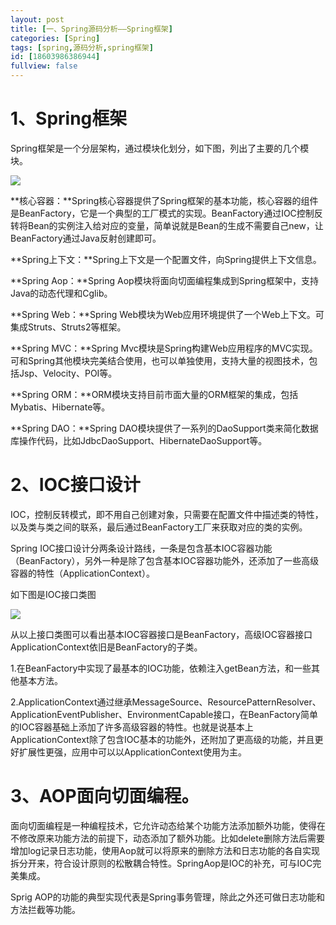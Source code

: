```yaml
---
layout: post
title: [一、Spring源码分析——Spring框架]
categories: [Spring]
tags: [spring,源码分析,spring框架]
id: [18603986386944]
fullview: false
---
```

# 1、Spring框架

Spring框架是一个分层架构，通过模块化划分，如下图，列出了主要的几个模块。

![](http://file.ctosb.com/upload/image/20170705/1499240014563052007.gif)

**核心容器：**Spring核心容器提供了Spring框架的基本功能，核心容器的组件是BeanFactory，它是一个典型的工厂模式的实现。BeanFactory通过IOC控制反转将Bean的实例注入给对应的变量，简单说就是Bean的生成不需要自己new，让BeanFactory通过Java反射创建即可。

**Spring上下文：**Spring上下文是一个配置文件，向Spring提供上下文信息。

**Spring Aop：**Spring Aop模块将面向切面编程集成到Spring框架中，支持Java的动态代理和Cglib。

**Spring Web：**Spring Web模块为Web应用环境提供了一个Web上下文。可集成Struts、Struts2等框架。

**Spring MVC：**Spring Mvc模块是Spring构建Web应用程序的MVC实现。可和Spring其他模块完美结合使用，也可以单独使用，支持大量的视图技术，包括Jsp、Velocity、POI等。

**Spring ORM：**ORM模块支持目前市面大量的ORM框架的集成，包括Mybatis、Hibernate等。

**Spring DAO：**Spring DAO模块提供了一系列的DaoSupport类来简化数据库操作代码，比如JdbcDaoSupport、HibernateDaoSupport等。

# 2、IOC接口设计

IOC，控制反转模式，即不用自己创建对象，只需要在配置文件中描述类的特性，以及类与类之间的联系，最后通过BeanFactory工厂来获取对应的类的实例。

Spring IOC接口设计分两条设计路线，一条是包含基本IOC容器功能（BeanFactory），另外一种是除了包含基本IOC容器功能外，还添加了一些高级容器的特性（ApplicationContext）。

如下图是IOC接口类图

![](http://file.ctosb.com/upload/image/20170705/1499240027848030115.png)

从以上接口类图可以看出基本IOC容器接口是BeanFactory，高级IOC容器接口ApplicationContext依旧是BeanFactory的子类。

1.在BeanFactory中实现了最基本的IOC功能，依赖注入getBean方法，和一些其他基本方法。

2.ApplicationContext通过继承MessageSource、ResourcePatternResolver、ApplicationEventPublisher、EnvironmentCapable接口，在BeanFactory简单的IOC容器基础上添加了许多高级容器的特性。也就是说基本上ApplicationContext除了包含IOC基本的功能外，还附加了更高级的功能，并且更好扩展性更强，应用中可以以ApplicationContext使用为主。

# 3、AOP面向切面编程。

面向切面编程是一种编程技术，它允许动态给某个功能方法添加额外功能，使得在不修改原来功能方法的前提下，动态添加了额外功能。比如delete删除方法后需要增加log记录日志功能，使用Aop就可以将原来的删除方法和日志功能的各自实现拆分开来，符合设计原则的松散耦合特性。SpringAop是IOC的补充，可与IOC完美集成。

Sprig AOP的功能的典型实现代表是Spring事务管理，除此之外还可做日志功能和方法拦截等功能。
